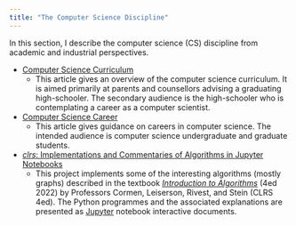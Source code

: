 ```yaml
---
title: "The Computer Science Discipline"
---
```


In this section, I describe the computer science (CS) discipline from academic and industrial perspectives.

- [Computer Science Curriculum](Curriculum.md)
  - This article gives an overview of the computer science curriculum. It is aimed primarily at parents and counsellors advising a graduating high-schooler. The secondary audience is the high-schooler who is contemplating a career as a computer scientist.
- [Computer Science Career](Career.md)
  - This article gives guidance on careers in computer science. The intended audience is computer science undergraduate and graduate students.
- [*clrs*: Implementations and Commentaries of Algorithms in Jupyter Notebooks](https://github.com/amenzwa/clrs)
  - This project implements some of the interesting algorithms (mostly graphs) described in the textbook [*Introduction to Algorithms*](https://www.amazon.com/Introduction-Algorithms-fourth-Thomas-Cormen/dp/026204630X) (4ed 2022) by Professors Cormen, Leiserson, Rivest, and Stein (CLRS 4ed). The Python programmes and the associated explanations are presented as [Jupyter](https://www.amazon.com/Introduction-Algorithms-fourth-Thomas-Cormen/dp/026204630X) notebook interactive documents.
